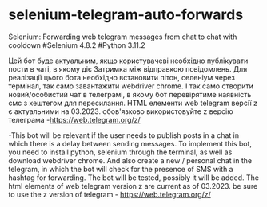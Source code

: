 # selenium-telegram-auto-forwards
Selenium: Forwarding web telegram messages from chat to chat with cooldown 
#Selenium 4.8.2 
#Python 3.11.2

Цей бот буде актуальним, якщо користувачеві необхідно публікувати пости в чаті, в якому діє Затримка між відправкою повідомлень. Для реалізації цього бота необхідно встановити пітон, селеніум через термінал, так само завантажити webdriver chrome. І так само створити новий/особистий чат в телеграмі, в якому бот перевірятиме наявність смс з хештегом для пересилання. HTML елементи web telegram версії z є актуальними на 03.2023. обов'язково використовуйте z версію телеграма -https://web.telegram.org/z/

-This bot will be relevant if the user needs to publish posts in a chat in which there is a delay between sending messages. To implement this bot, you need to install python, selenium through the terminal, as well as download webdriver chrome. And also create a new / personal chat in the telegram, in which the bot will check for the presence of SMS with a hashtag for forwarding. The bot will be tested, possibly it will be added. The html elements of web telegram version z are current as of 03.2023. be sure to use the z version of telegram - https://web.telegram.org/z/


